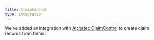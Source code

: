 ```yaml
---
title: ClaimControl
type: integration
---
```


We've added an integration with [Alphatec ClaimControl](https://www.alphatec.net/software-solutions/insurance-management/) to create claim records from forms.